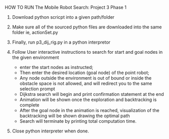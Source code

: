HOW TO RUN The Mobile Robot Search: Project 3 Phase 1

1. Download python scricpt into a given path/folder

2. Make sure all of the sourced python files are downloaded into the same folder
    ie, actionSet.py
    
    
3. Finally, run p3_dij_rig.py in a python interpretor


4. Follow User interactive instructions to search for start and goal nodes in the given environment
    - enter the start nodes as instructed; 
    - Then enter the desired location (goal node) of the point robot;
    - Any node outside the environment is out of bound or inside the obstacle space is
      not allowed, and will redirect you to the same selection prompt
    - Dijkstra search will begin and print confirmation statement at the end
    - Animation will be shown once the exploration and backtracking is complete
    - After the goal node in the animation is reached, visualization of the backtracking will be shown drawing the optimal path
    - Search will terminate by printing total computation time.
5. Close python interpreter when done.
